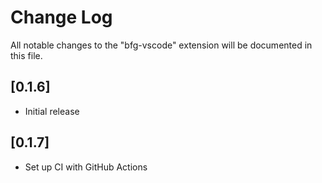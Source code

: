 # Change Log

All notable changes to the "bfg-vscode" extension will be documented in this file.

## [0.1.6]

- Initial release

## [0.1.7]

- Set up CI with GitHub Actions